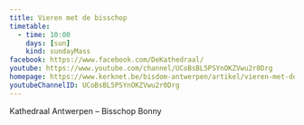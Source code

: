 ```yaml
---
title: Vieren met de bisschop
timetable:
  - time: 10:00
    days: [sun]
    kind: sundayMass
facebook: https://www.facebook.com/DeKathedraal/
youtube: https://www.youtube.com/channel/UCoBsBL5PSYnOKZVwu2r0Drg
homepage: https://www.kerknet.be/bisdom-antwerpen/artikel/vieren-met-de-bisschop?microsite=203
youtubeChannelID: UCoBsBL5PSYnOKZVwu2r0Drg
---
```

Kathedraal Antwerpen – Bisschop Bonny
